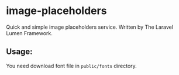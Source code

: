 # image-placeholders

Quick and simple image placeholders service. Written by The Laravel Lumen Framework.

## Usage:

You need download font file in `public/fonts` directory. 
